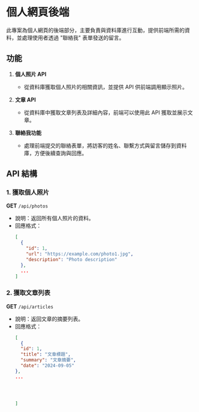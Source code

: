    # 個人網頁後端

此專案為個人網頁的後端部分，主要負責與資料庫進行互動，提供前端所需的資料，並處理使用者透過 "聯絡我" 表單發送的留言。

## 功能

1. **個人照片 API**
   - 從資料庫獲取個人照片的相關資訊，並提供 API 供前端調用顯示照片。

2. **文章 API**
   - 從資料庫中獲取文章列表及詳細內容，前端可以使用此 API 獲取並展示文章。

3. **聯絡我功能**
   - 處理前端提交的聯絡表單，將訪客的姓名、聯繫方式與留言儲存到資料庫，方便後續查詢與回應。

## API 結構

### 1. 獲取個人照片
**GET** `/api/photos`
- 說明：返回所有個人照片的資料。
- 回應格式：
  ```json
  [
    {
      "id": 1,
      "url": "https://example.com/photo1.jpg",
      "description": "Photo description"
    },
    ...
  ]


### 2. 獲取文章列表
**GET** `/api/articles`

- 說明：返回文章的摘要列表。
- 回應格式：
  ```json
  [
    {
    "id": 1,
    "title": "文章標題",
    "summary": "文章摘要",
    "date": "2024-09-05"
  },
  ...
  



  ]
  
